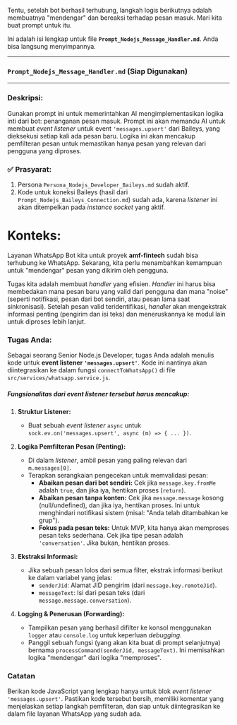 Tentu, setelah bot berhasil terhubung, langkah logis berikutnya adalah membuatnya "mendengar" dan bereaksi terhadap pesan masuk. Mari kita buat prompt untuk itu.

Ini adalah isi lengkap untuk file **`Prompt_Nodejs_Message_Handler.md`**. Anda bisa langsung menyimpannya.

---

### **`Prompt_Nodejs_Message_Handler.md` (Siap Digunakan)**

---

### Deskripsi:
Gunakan prompt ini untuk memerintahkan AI mengimplementasikan logika inti dari bot: penanganan pesan masuk. Prompt ini akan memandu AI untuk membuat *event listener* untuk event `'messages.upsert'` dari Baileys, yang dieksekusi setiap kali ada pesan baru. Logika ini akan mencakup pemfilteran pesan untuk memastikan hanya pesan yang relevan dari pengguna yang diproses.

### ✅ Prasyarat:
1.  Persona `Persona_Nodejs_Developer_Baileys.md` sudah aktif.
2.  Kode untuk koneksi Baileys (hasil dari `Prompt_Nodejs_Baileys_Connection.md`) sudah ada, karena *listener* ini akan ditempelkan pada *instance socket* yang aktif.

# Konteks:
Layanan WhatsApp Bot kita untuk proyek **amf-fintech** sudah bisa terhubung ke WhatsApp. Sekarang, kita perlu menambahkan kemampuan untuk "mendengar" pesan yang dikirim oleh pengguna.

Tugas kita adalah membuat *handler* yang efisien. *Handler* ini harus bisa membedakan mana pesan baru yang valid dari pengguna dan mana "noise" (seperti notifikasi, pesan dari bot sendiri, atau pesan lama saat sinkronisasi). Setelah pesan valid teridentifikasi, *handler* akan mengekstrak informasi penting (pengirim dan isi teks) dan meneruskannya ke modul lain untuk diproses lebih lanjut.

### Tugas Anda:
Sebagai seorang Senior Node.js Developer, tugas Anda adalah menulis kode untuk **event listener `'messages.upsert'`**. Kode ini nantinya akan diintegrasikan ke dalam fungsi `connectToWhatsApp()` di file `src/services/whatsapp.service.js`.

##### Fungsionalitas dari *event listener* tersebut harus mencakup:

1.  **Struktur Listener:**
    * Buat sebuah *event listener* `async` untuk `sock.ev.on('messages.upsert', async (m) => { ... })`.

2.  **Logika Pemfilteran Pesan (Penting):**
    * Di dalam *listener*, ambil pesan yang paling relevan dari `m.messages[0]`.
    * Terapkan serangkaian pengecekan untuk memvalidasi pesan:
        * **Abaikan pesan dari bot sendiri:** Cek jika `message.key.fromMe` adalah `true`, dan jika iya, hentikan proses (`return`).
        * **Abaikan pesan tanpa konten:** Cek jika `message.message` kosong (null/undefined), dan jika iya, hentikan proses. Ini untuk menghindari notifikasi sistem (misal: "Anda telah ditambahkan ke grup").
        * **Fokus pada pesan teks:** Untuk MVP, kita hanya akan memproses pesan teks sederhana. Cek jika tipe pesan adalah `'conversation'`. Jika bukan, hentikan proses.

3.  **Ekstraksi Informasi:**
    * Jika sebuah pesan lolos dari semua filter, ekstrak informasi berikut ke dalam variabel yang jelas:
        * `senderJid`: Alamat JID pengirim (dari `message.key.remoteJid`).
        * `messageText`: Isi dari pesan teks (dari `message.message.conversation`).

4.  **Logging & Penerusan (Forwarding):**
    * Tampilkan pesan yang berhasil difilter ke konsol menggunakan `logger` atau `console.log` untuk keperluan *debugging*.
    * Panggil sebuah fungsi (yang akan kita buat di prompt selanjutnya) bernama `processCommand(senderJid, messageText)`. Ini memisahkan logika "mendengar" dari logika "memproses".

### Catatan
Berikan kode JavaScript yang lengkap hanya untuk blok *event listener* `'messages.upsert'`. Pastikan kode tersebut bersih, memiliki komentar yang menjelaskan setiap langkah pemfilteran, dan siap untuk diintegrasikan ke dalam file layanan WhatsApp yang sudah ada.